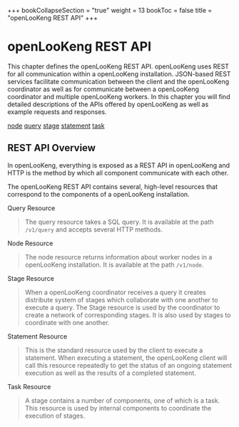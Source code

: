 +++
bookCollapseSection = "true"
weight = 13
bookToc = false
title = "openLooKeng REST API"
+++


# openLooKeng REST API


This chapter defines the openLooKeng REST API. openLooKeng uses REST for all
communication within a openLooKeng installation. JSON-based REST services
facilitate communication between the client and the openLooKeng coordinator as
well as for communicate between a openLooKeng coordinator and multiple openLooKeng
workers. In this chapter you will find detailed descriptions of the APIs
offered by openLooKeng as well as example requests and responses.

[node](rest/node.md)
[query](rest/query.md)
[stage](rest/stage.md)
[statement](rest/statement.md)
[task](rest/task.md)

## REST API Overview


In openLooKeng, everything is exposed as a REST API in openLooKeng and HTTP is the
method by which all component communicate with each other.

The openLooKeng REST API contains several, high-level resources that correspond
to the components of a openLooKeng installation.

Query Resource

> The query resource takes a SQL query. It is available at the path
> `/v1/query` and accepts several HTTP methods.

Node Resource

> The node resource returns information about worker nodes in a openLooKeng
> installation. It is available at the path `/v1/node`.

Stage Resource

> When a openLooKeng coordinator receives a query it creates distribute system
> of stages which collaborate with one another to execute a query. The
> Stage resource is used by the coordinator to create a network of
> corresponding stages. It is also used by stages to coordinate with one
> another.

Statement Resource

> This is the standard resource used by the client to execute a
> statement. When executing a statement, the openLooKeng client will call this
> resource repeatedly to get the status of an ongoing statement
> execution as well as the results of a completed statement.

Task Resource

> A stage contains a number of components, one of which is a task. This
> resource is used by internal components to coordinate the execution of
> stages.
